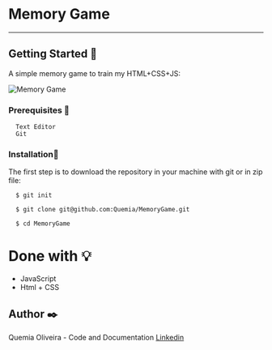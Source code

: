 # Memory Game

--------------------------


## Getting Started :rocket:

A simple memory game to train my HTML+CSS+JS:


![Memory Game](https://user-images.githubusercontent.com/55935949/140441143-8e2a2449-2b61-4c2b-9072-c0db068158a8.png)


### Prerequisites :page_with_curl:

  ```
    Text Editor
    Git
  ```

### Installation:wrench:

The first step is to download the repository in your machine with git or in zip file:

  ```shell
    $ git init

    $ git clone git@github.com:Quemia/MemoryGame.git

    $ cd MemoryGame
```


# Done with :bulb:

  + JavaScript
  + Html + CSS
      
  

## Author :black_nib:

Quemia Oliveira - Code and Documentation [Linkedin](https://www.linkedin.com/in/quemia-caroline-alves-de-oliveira-635042209/)

  
  
  
